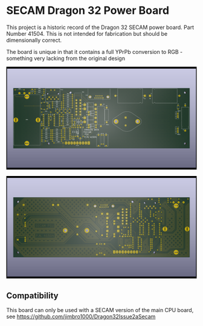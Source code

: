 # SECAM Dragon 32 Power Board

This project is a historic record of the Dragon 32 SECAM power board.
Part Number 41504. This is not intended for fabrication but should be
dimensionally correct.

The board is unique in that it contains a full YPrPb conversion to
RGB - something very lacking from the original design

![Render of pcb top](./Dragon32PowerSecam.png)

![Render of pcb bottom](./Dragon32PowerSecam-back.png)

## Compatibility

This board can only be used with a SECAM version of the main CPU
board, see https://github.com/jimbro1000/Dragon32Issue2aSecam